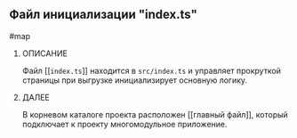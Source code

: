 
## Файл инициализации **"index.ts"**
#map


1. ОПИСАНИЕ

	Файл [[`index.ts`]] находится в `src/index.ts` и управляет прокруткой страницы при выгрузке инициализирует основную логику.
		
2. ДАЛЕЕ 

	В корневом каталоге проекта расположен [[главный файл]], который подключает к проекту многомодульное приложение.
